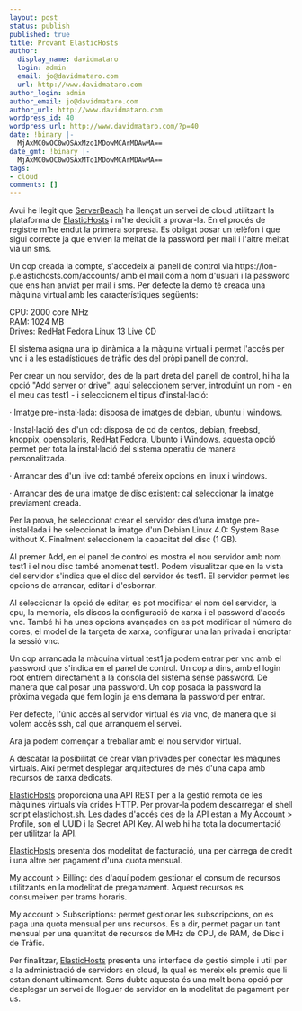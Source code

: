 ```yaml
---
layout: post
status: publish
published: true
title: Provant ElasticHosts
author:
  display_name: davidmataro
  login: admin
  email: jo@davidmataro.com
  url: http://www.davidmataro.com
author_login: admin
author_email: jo@davidmataro.com
author_url: http://www.davidmataro.com
wordpress_id: 40
wordpress_url: http://www.davidmataro.com/?p=40
date: !binary |-
  MjAxMC0wOC0wOSAxMzo1MDowMCArMDAwMA==
date_gmt: !binary |-
  MjAxMC0wOC0wOSAxMTo1MDowMCArMDAwMA==
tags:
- cloud
comments: []
---
```

<p>Avui he llegit que <a href="http://www.serverbeach.co.uk/">ServerBeach</a> ha llençat un servei de cloud utilitzant la plataforma de <a href="http://www.elastichosts.com/">ElasticHosts</a> i m'he decidit a provar-la. En el procés de registre m'he endut la primera sorpresa. Es obligat posar un telèfon i que sigui correcte ja que envien la meitat de la password per mail i l'altre meitat via un sms.</p>
<p>Un cop creada la compte, s'accedeix al panell de control  via https://lon-p.elastichosts.com/accounts/ amb el mail com a nom d'usuari i la password que ens han anviat per mail i sms. Per defecte la demo té creada una màquina virtual amb les característiques següents:</p>
<p>CPU: 2000 core MHz<br />RAM: 1024 MB<br />Drives: RedHat  Fedora Linux 13 Live CD</p>
<p>El sistema asigna una ip dinàmica a la màquina virtual i permet l'accés per vnc i a les estadístiques de tràfic des del pròpi panell de control.</p>
<p>Per crear un nou servidor, des de la part dreta del panell de control, hi ha la opció "Add server or drive", aquí seleccionem server, introduïnt un nom - en el meu cas test1 - i seleccionem el tipus d'instal·lació:</p>
<p>· Imatge pre-instal·lada: disposa de imatges de debian, ubuntu i windows.</p>
<p>· Instal·lació des d'un cd: disposa de cd de centos, debian, freebsd, knoppix, opensolaris, RedHat Fedora, Ubunto i Windows. aquesta opció permet per tota la instal·lació del sistema operatiu de manera personalitzada.</p>
<p>· Arrancar des d'un live cd: també ofereix opcions en linux i windows.</p>
<p>· Arrancar des de una imatge de disc existent: cal seleccionar la imatge previament creada.</p>
<p>Per la prova, he seleccionat crear el servidor des d'una imatge pre-instal·lada i he seleccionat la imatge d'un Debian Linux 4.0: System Base without X. Finalment seleccionem la capacitat del disc (1 GB).</p>
<p>Al premer Add, en el panel de control es mostra el nou servidor amb nom test1 i el nou disc també anomenat test1. Podem visualitzar que en la vista del servidor s'indica que el disc del servidor és test1. El servidor permet les opcions de arrancar, editar i d'esborrar.</p>
<p>Al seleccionar la opció de editar, es pot modificar el nom del servidor, la cpu, la memoria, els discos la configuració de xarxa i el password d'accés vnc. També hi ha unes opcions avançades on es pot modificar el número de cores, el model de la targeta de xarxa, configurar una lan privada i encriptar la sessió vnc.</p>
<p>Un cop arrancada la màquina virtual test1 ja podem entrar per vnc amb el password que s'indica en el panel de control. Un cop a dins, amb el login root entrem directament a la consola del sistema sense password. De manera que cal posar una password. Un cop posada la password la pròxima vegada que fem login ja ens demana la password per entrar.</p>
<p>Per defecte, l'únic accés al servidor virtual és via vnc, de manera que si volem accés ssh, cal que arranquem el servei.</p>
<p>Ara ja podem començar a treballar amb el nou servidor virtual.</p>
<p>A descatar la posibilitat de crear vlan privades per conectar les màqunes virtuals. Així permet desplegar arquitectures de més d'una capa amb recursos de xarxa dedicats.  </p>
<p><a href="http://www.elastichosts.com/">ElasticHosts</a> proporciona una API REST per a la gestió remota de les màquines virtuals via crides HTTP. Per  provar-la podem descarregar el shell script elastichost.sh. Les dades d'accés des de la API estan a My Account > Profile, son el UUID i la Secret API Key. Al web hi ha tota la documentació per utilitzar la API.</p>
<p><a href="http://www.elastichosts.com/">ElasticHosts</a> presenta dos modelitat de facturació, una per càrrega de credit i una altre per pagament d'una quota mensual. </p>
<p>My account > Billing: des d'aquí podem gestionar el consum de recursos utilitzants en la modelitat de pregamament. Aquest recursos es consumeixen per trams horaris.</p>
<p>My account > Subscriptions: permet gestionar les subscripcions, on es paga una quota mensual per uns recursos. És a dir, permet pagar un tant mensual per una quantitat de recursos de MHz de CPU, de RAM, de Disc i de Tràfic.</p>
<p>Per finalitzar, <a href="http://www.elastichosts.com/">ElasticHosts</a> presenta una interface de gestió simple i util per a la administració de servidors en cloud, la qual és mereix els premis que li estan donant ultimament. Sens dubte aquesta és una molt bona opció per desplegar un servei de lloguer de servidor en la modelitat de pagament per us.</p>
